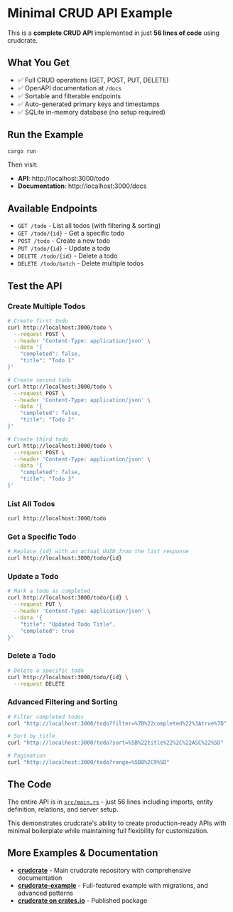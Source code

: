 # Minimal CRUD API Example

This is a **complete CRUD API** implemented in just **56 lines of code** using crudcrate.

## What You Get

- ✅ Full CRUD operations (GET, POST, PUT, DELETE)
- ✅ OpenAPI documentation at `/docs`
- ✅ Sortable and filterable endpoints
- ✅ Auto-generated primary keys and timestamps
- ✅ SQLite in-memory database (no setup required)

## Run the Example

```bash
cargo run
```

Then visit:
- **API**: http://localhost:3000/todo
- **Documentation**: http://localhost:3000/docs

## Available Endpoints

- `GET /todo` - List all todos (with filtering & sorting)
- `GET /todo/{id}` - Get a specific todo
- `POST /todo` - Create a new todo
- `PUT /todo/{id}` - Update a todo
- `DELETE /todo/{id}` - Delete a todo
- `DELETE /todo/batch` - Delete multiple todos

## Test the API

### Create Multiple Todos

```bash
# Create first todo
curl http://localhost:3000/todo \
  --request POST \
  --header 'Content-Type: application/json' \
  --data '{
    "completed": false,
    "title": "Todo 1"
}'

# Create second todo
curl http://localhost:3000/todo \
  --request POST \
  --header 'Content-Type: application/json' \
  --data '{
    "completed": false,
    "title": "Todo 2"
}'

# Create third todo
curl http://localhost:3000/todo \
  --request POST \
  --header 'Content-Type: application/json' \
  --data '{
    "completed": false,
    "title": "Todo 3"
}'
```

### List All Todos

```bash
curl http://localhost:3000/todo
```

### Get a Specific Todo

```bash
# Replace {id} with an actual UUID from the list response
curl http://localhost:3000/todo/{id}
```

### Update a Todo

```bash
# Mark a todo as completed
curl http://localhost:3000/todo/{id} \
  --request PUT \
  --header 'Content-Type: application/json' \
  --data '{
    "title": "Updated Todo Title",
    "completed": true
}'
```

### Delete a Todo

```bash
# Delete a specific todo
curl http://localhost:3000/todo/{id} \
  --request DELETE
```

### Advanced Filtering and Sorting

```bash
# Filter completed todos
curl "http://localhost:3000/todo?filter=%7B%22completed%22%3Atrue%7D"

# Sort by title
curl "http://localhost:3000/todo?sort=%5B%22title%22%2C%22ASC%22%5D"

# Pagination
curl "http://localhost:3000/todo?range=%5B0%2C9%5D"
```

## The Code

The entire API is in [`src/main.rs`](src/main.rs) - just 56 lines including imports, entity definition, relations, and server setup.

This demonstrates crudcrate's ability to create production-ready APIs with minimal boilerplate while maintaining full flexibility for customization.

## More Examples & Documentation

- **[crudcrate](https://github.com/evanjt/crudcrate)** - Main crudcrate repository with comprehensive documentation
- **[crudcrate-example](https://github.com/evanjt/crudcrate-example)** - Full-featured example with migrations, and advanced patterns
- **[crudcrate on crates.io](https://crates.io/crates/crudcrate)** - Published package
